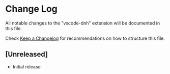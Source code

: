 # Change Log
All notable changes to the "vscode-dnh" extension will be documented in this file.

Check [Keep a Changelog](http://keepachangelog.com/) for recommendations on how to structure this file.

## [Unreleased]
- Initial release